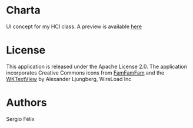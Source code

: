 Charta
======

UI concept for my HCI class. A preview is available [here](http://papyruschartas.appspot.com/)


# License

This application is released under the Apache License 2.0. The application incorporates Creative Commons icons from [FamFamFam](http://www.famfamfam.com/lab/icons/silk/) and the [WKTextView](https://github.com/wireload/WKTextView) by Alexander Ljungberg, WireLoad Inc

# Authors

Sergio Félix

